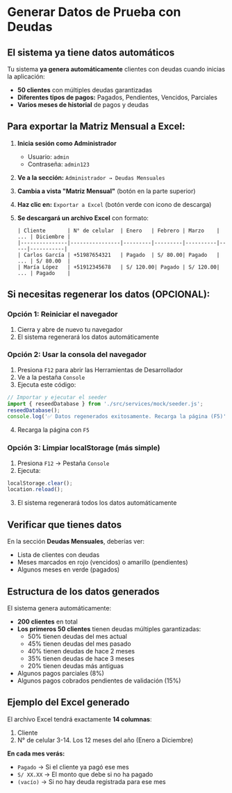 # Generar Datos de Prueba con Deudas

## El sistema ya tiene datos automáticos

Tu sistema **ya genera automáticamente** clientes con deudas cuando inicias la aplicación:

- **50 clientes** con múltiples deudas garantizadas
- **Diferentes tipos de pagos:** Pagados, Pendientes, Vencidos, Parciales
- **Varios meses de historial** de pagos y deudas

## Para exportar la Matriz Mensual a Excel:

1. **Inicia sesión como Administrador**
   - Usuario: `admin`
   - Contraseña: `admin123`

2. **Ve a la sección:** `Administrador → Deudas Mensuales`

3. **Cambia a vista "Matriz Mensual"** (botón en la parte superior)

4. **Haz clic en:** `Exportar a Excel` (botón verde con icono de descarga)

5. **Se descargará un archivo Excel** con formato:
   ```
   | Cliente       | N° de celular  | Enero   | Febrero | Marzo    | ... | Diciembre |
   |---------------|----------------|---------|---------|----------|-----|-----------|
   | Carlos García | +51987654321   | Pagado  | S/ 80.00| Pagado   | ... | S/ 80.00  |
   | María López   | +51912345678   | S/ 120.00| Pagado | S/ 120.00| ... | Pagado    |
   ```

## Si necesitas regenerar los datos (OPCIONAL):

### Opción 1: Reiniciar el navegador
1. Cierra y abre de nuevo tu navegador
2. El sistema regenerará los datos automáticamente

### Opción 2: Usar la consola del navegador
1. Presiona `F12` para abrir las Herramientas de Desarrollador
2. Ve a la pestaña `Console`
3. Ejecuta este código:

```javascript
// Importar y ejecutar el seeder
import { reseedDatabase } from './src/services/mock/seeder.js';
reseedDatabase();
console.log('✅ Datos regenerados exitosamente. Recarga la página (F5)');
```

4. Recarga la página con `F5`

### Opción 3: Limpiar localStorage (más simple)
1. Presiona `F12` → Pestaña `Console`
2. Ejecuta:
```javascript
localStorage.clear();
location.reload();
```
3. El sistema regenerará todos los datos automáticamente

## Verificar que tienes datos

En la sección **Deudas Mensuales**, deberías ver:
- Lista de clientes con deudas
- Meses marcados en rojo (vencidos) o amarillo (pendientes)
- Algunos meses en verde (pagados)

## Estructura de los datos generados

El sistema genera automáticamente:
- **200 clientes** en total
- **Los primeros 50 clientes** tienen deudas múltiples garantizadas:
  - 50% tienen deudas del mes actual
  - 45% tienen deudas del mes pasado
  - 40% tienen deudas de hace 2 meses
  - 35% tienen deudas de hace 3 meses
  - 20% tienen deudas más antiguas
- Algunos pagos parciales (8%)
- Algunos pagos cobrados pendientes de validación (15%)

## Ejemplo del Excel generado

El archivo Excel tendrá exactamente **14 columnas**:
1. Cliente
2. N° de celular
3-14. Los 12 meses del año (Enero a Diciembre)

**En cada mes verás:**
- `Pagado` → Si el cliente ya pagó ese mes
- `S/ XX.XX` → El monto que debe si no ha pagado
- `(vacío)` → Si no hay deuda registrada para ese mes
